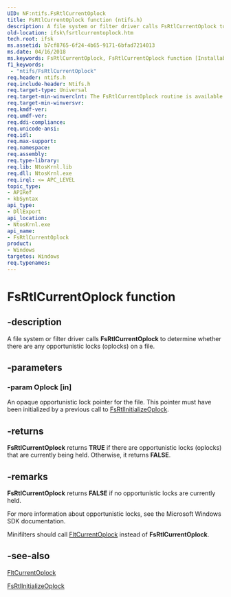 ```yaml
---
UID: NF:ntifs.FsRtlCurrentOplock
title: FsRtlCurrentOplock function (ntifs.h)
description: A file system or filter driver calls FsRtlCurrentOplock to determine whether there are any opportunistic locks (oplocks) on a file.
old-location: ifsk\fsrtlcurrentoplock.htm
tech.root: ifsk
ms.assetid: b7cf8765-6f24-4b65-9171-6bfad7214013
ms.date: 04/16/2018
ms.keywords: FsRtlCurrentOplock, FsRtlCurrentOplock function [Installable File System Drivers], fsrtlref_3caa67c9-324a-4694-95a3-f84105055b48.xml, ifsk.fsrtlcurrentoplock, ntifs/FsRtlCurrentOplock
f1_keywords:
 - "ntifs/FsRtlCurrentOplock"
req.header: ntifs.h
req.include-header: Ntifs.h
req.target-type: Universal
req.target-min-winverclnt: The FsRtlCurrentOplock routine is available starting with Windows Vista.
req.target-min-winversvr: 
req.kmdf-ver: 
req.umdf-ver: 
req.ddi-compliance: 
req.unicode-ansi: 
req.idl: 
req.max-support: 
req.namespace: 
req.assembly: 
req.type-library: 
req.lib: NtosKrnl.lib
req.dll: NtosKrnl.exe
req.irql: <= APC_LEVEL
topic_type:
- APIRef
- kbSyntax
api_type:
- DllExport
api_location:
- NtosKrnl.exe
api_name:
- FsRtlCurrentOplock
product:
- Windows
targetos: Windows
req.typenames: 
---
```


# FsRtlCurrentOplock function


## -description


A file system or filter driver calls <b>FsRtlCurrentOplock</b> to determine whether there are any opportunistic locks (oplocks) on a file. 


## -parameters




### -param Oplock [in]

An opaque opportunistic lock pointer for the file. This pointer must have been initialized by a previous call to <a href="https://docs.microsoft.com/windows-hardware/drivers/ddi/ntifs/nf-ntifs-fsrtlinitializeoplock">FsRtlInitializeOplock</a>. 


## -returns



<b>FsRtlCurrentOplock</b> returns <b>TRUE</b> if there are opportunistic locks (oplocks) that are currently being held. Otherwise, it returns <b>FALSE</b>. 




## -remarks



<b>FsRtlCurrentOplock</b> returns <b>FALSE</b> if no opportunistic locks are currently held.

For more information about opportunistic locks, see the Microsoft Windows SDK documentation. 

Minifilters should call <a href="https://docs.microsoft.com/windows-hardware/drivers/ddi/fltkernel/nf-fltkernel-fltcurrentoplock">FltCurrentOplock</a> instead of <b>FsRtlCurrentOplock</b>. 




## -see-also




<a href="https://docs.microsoft.com/windows-hardware/drivers/ddi/fltkernel/nf-fltkernel-fltcurrentoplock">FltCurrentOplock</a>



<a href="https://docs.microsoft.com/windows-hardware/drivers/ddi/ntifs/nf-ntifs-fsrtlinitializeoplock">FsRtlInitializeOplock</a>
 

 

